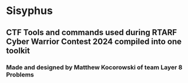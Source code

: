 # Sisyphus
## CTF Tools and commands used during RTARF Cyber Warrior Contest 2024 compiled into one toolkit
### Made and designed by Matthew Kocorowski of team Layer 8 Problems
